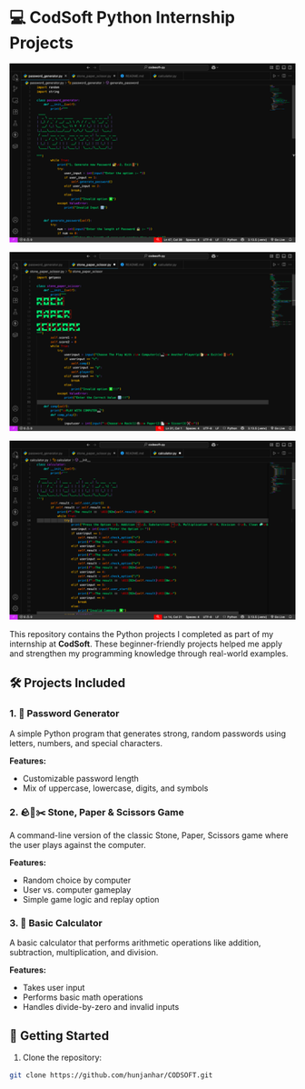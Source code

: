 # 💻 CodSoft Python Internship Projects

![Password Generator](./screenshot/screenshot1.png)

![Rock Paper and Scissor Game](screenshot/screenshot2.png)

![Calculator](screenshot/screenshot3.png)

This repository contains the Python projects I completed as part of my internship at **CodSoft**. These beginner-friendly projects helped me apply and strengthen my programming knowledge through real-world examples.

## 🛠️ Projects Included

### 1. 🔐 Password Generator
A simple Python program that generates strong, random passwords using letters, numbers, and special characters.

**Features:**
- Customizable password length
- Mix of uppercase, lowercase, digits, and symbols

### 2. 🪨📄✂️ Stone, Paper & Scissors Game
A command-line version of the classic Stone, Paper, Scissors game where the user plays against the computer.

**Features:**
- Random choice by computer
- User vs. computer gameplay
- Simple game logic and replay option

### 3. 🧮 Basic Calculator
A basic calculator that performs arithmetic operations like addition, subtraction, multiplication, and division.

**Features:**
- Takes user input
- Performs basic math operations
- Handles divide-by-zero and invalid inputs

## 🚀 Getting Started

1. Clone the repository:

```bash
git clone https://github.com/hunjanhar/CODSOFT.git


